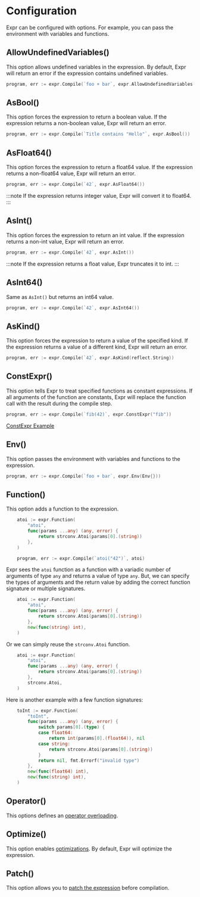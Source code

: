 # Configuration

Expr can be configured with options. For example, you can pass the environment with variables and functions.

## AllowUndefinedVariables()

This option allows undefined variables in the expression. By default, Expr will return an error 
if the expression contains undefined variables.

```go
program, err := expr.Compile(`foo + bar`, expr.AllowUndefinedVariables())
```

## AsBool()

This option forces the expression to return a boolean value. If the expression returns a non-boolean value,
Expr will return an error.

```go
program, err := expr.Compile(`Title contains "Hello"`, expr.AsBool())
```

## AsFloat64()

This option forces the expression to return a float64 value. If the expression returns a non-float64 value,
Expr will return an error.

```go
program, err := expr.Compile(`42`, expr.AsFloat64())
```

:::note
If the expression returns integer value, Expr will convert it to float64.
:::

## AsInt()

This option forces the expression to return an int value. If the expression returns a non-int value,
Expr will return an error.

```go
program, err := expr.Compile(`42`, expr.AsInt())
```

:::note
If the expression returns a float value, Expr truncates it to int.
:::

## AsInt64()

Same as `AsInt()` but returns an int64 value.

```go
program, err := expr.Compile(`42`, expr.AsInt64())
```

## AsKind()

This option forces the expression to return a value of the specified kind. 
If the expression returns a value of a different kind, Expr will return an error.

```go
program, err := expr.Compile(`42`, expr.AsKind(reflect.String))
```

## ConstExpr()

This option tells Expr to treat specified functions as constant expressions. 
If all arguments of the function are constants, Expr will replace the function call with the result 
during the compile step.

```go
program, err := expr.Compile(`fib(42)`, expr.ConstExpr("fib"))
```

[ConstExpr Example](https://pkg.go.dev/github.com/antonmedv/expr?tab=doc#ConstExpr)

## Env()

This option passes the environment with variables and functions to the expression.

```go
program, err := expr.Compile(`foo + bar`, expr.Env(Env{}))
```

## Function()

This option adds a function to the expression.

```go
	atoi := expr.Function(
		"atoi",
		func(params ...any) (any, error) {
			return strconv.Atoi(params[0].(string))
		},
	)

	program, err := expr.Compile(`atoi("42")`, atoi)
```

Expr sees the `atoi` function as a function with a variadic number of arguments of type `any` and returns a value of type `any`. But, we can specify the types of arguments and the return value by adding the correct function
signature or multiple signatures.

```go
	atoi := expr.Function(
		"atoi",
		func(params ...any) (any, error) {
			return strconv.Atoi(params[0].(string))
		},
		new(func(string) int),
	)
```

Or we can simply reuse the `strconv.Atoi` function.

```go
	atoi := expr.Function(
		"atoi",
		func(params ...any) (any, error) {
			return strconv.Atoi(params[0].(string))
		},
		strconv.Atoi,
	)
```

Here is another example with a few function signatures:

```go
	toInt := expr.Function(
		"toInt",
		func(params ...any) (any, error) {
			switch params[0].(type) {
			case float64:
				return int(params[0].(float64)), nil
			case string:
				return strconv.Atoi(params[0].(string))
			}
			return nil, fmt.Errorf("invalid type")
		},
		new(func(float64) int),
		new(func(string) int),
	)
```


## Operator()

This options defines an [operator overloading](Operator-Overloading.md).

## Optimize()

This option enables [optimizations](Internals.md). By default, Expr will optimize the expression.

## Patch()

This option allows you to [patch the expression](Visitor-and-Patch.md) before compilation.
